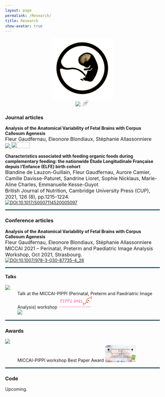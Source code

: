 ```yaml
---
layout: page
permalink: /Research/
title: Research
show-avatar: true
---
```


<div align="center"><img src="/assets/img/output-onlinegiftools(14).gif" width="200"/><br /><a href="https://www.deformetrica.org/"> 
    <img src="https://img.shields.io/badge/Made with Deformetrica-656262.svg" width="110"/></a><img src="/assets/img/deformetrica.png" alt="drawing" width="30"/></div>

### Journal articles
<b>Analysis of the Anatomical Variability of Fetal Brains with Corpus Callosum Agenesis</b><br>
     <font size="3"> Fleur Gaudfernau, Eleonore Blondiaux, Stéphanie Allassonniere</font><br>
      <a href="/https://hal.archives-ouvertes.fr/hal-03546165v1/"> <img src="https://img.shields.io/badge/Read on HAL-ff5e3b.svg" /> </a> <img src="https://img.shields.io/badge/Preprint-F4BB44.svg" width="60" height="20"> 

<b>Characteristics associated with feeding organic foods during complementary feeding: the nationwide Étude Longitudinale Française depuis l’Enfance (ELFE) birth cohort<br></b>
     <font size="3"> Blandine de Lauzon-Guillain, Fleur Gaudfernau, Aurore Camier, Camille Davisse-Paturet, Sandrine Lioret, Sophie Nicklaus, Marie-Aline Charles, Emmanuelle Kesse-Guyot<br>
     British Journal of Nutrition, Cambridge University Press (CUP), 2021, 126 (8), pp.1215-1224.</font><br>
     [![DOI:10.1017/S0007114520005097](https://zenodo.org/badge/DOI/10.1017/S0007114520005097.svg)](https://doi.org/10.1017/S0007114520005097)
    
<hr style="border:1px solid #2b6777"/>

### Conference articles

<b>Analysis of the Anatomical Variability of Fetal Brains with Corpus Callosum Agenesis</b><br>
     <font size="3"> Fleur Gaudfernau, Eleonore Blondiaux, Stéphanie Allassonniere <br>
     MICCAI 2021 – Perinatal, Preterm and Paediatric Image Analysis Workshop, Oct 2021, Strasbourg.</font><br>
     [![DOI:10.1007/978-3-030-87735-4_26](https://zenodo.org/badge/DOI/10.1007/978-3-319-76207-4_15.svg?colorB=7289da)](https://doi.org/10.1007/978-3-030-87735-4_26)   

<hr style="border:1px solid #2b6777"/>

#### Talks
<dl>
<dt>
    <img src="https://img.shields.io/badge/Oct. 2021-00a19e.svg"></dt>
    
<dd>  Talk at the MICCAI-PIPPI (Perinatal, Preterm and Paedriatric Image Analysis) workshop  <a href="https://pippiworkshop.github.io/"> <img src="/assets/img/PIPPI-Logo2021.png" alt="drawing" width="110"/> </a> <br> <a href="/assets/img/zoom_4.mp4"> <img src="https://img.shields.io/badge/Link to my presentation-a18aab.svg" /> </a> </dd>
    </dl>
    
<hr style="border:1px solid #2b6777"/>

### Awards
    
<dl>
<dt>
    <img  src="https://img.shields.io/badge/Oct. 2021-00a19e.svg"/></dt>
<dd> MICCAI-PIPPI workshop Best Paper Award
 <a href="/assets/img/PIPPI2021_Best_Presentation.png">
    <img src="/assets/img/PIPPI2021_Best_Presentation.png" 
        alt="PIPPI2021_Best_Presentation"
        width="100">
</a> </dd>
    </dl>
 
<hr style="border:1px solid #2b6777"/>

### Code

Upcoming.
